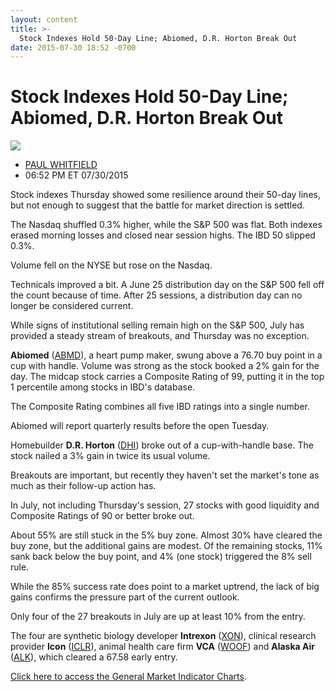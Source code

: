 ```yaml
---
layout: content
title: >-
  Stock Indexes Hold 50-Day Line; Abiomed, D.R. Horton Break Out
date: 2015-07-30 18:52 -0700
---
```



Stock Indexes Hold 50-Day Line; Abiomed, D.R. Horton Break Out
===============================================================


![](https://www.investors.com/wp-content/uploads/ibd-migrated-images/MPv_150731_635738668267399134.png)

* [PAUL WHITFIELD](https://www.investors.com/author/whitfieldp/ "Posts by PAUL WHITFIELD")
* 06:52 PM ET 07/30/2015





Stock indexes Thursday showed some resilience around their 50-day lines, but not enough to suggest that the battle for market direction is settled.


The Nasdaq shuffled 0.3% higher, while the S&P 500 was flat. Both indexes erased morning losses and closed near session highs. The IBD 50 slipped 0.3%.


Volume fell on the NYSE but rose on the Nasdaq.


Technicals improved a bit. A June 25 distribution day on the S&P 500 fell off the count because of time. After 25 sessions, a distribution day can no longer be considered current.


While signs of institutional selling remain high on the S&P 500, July has provided a steady stream of breakouts, and Thursday was no exception.


**Abiomed** ([ABMD](https://research.investors.com/quote.aspx?symbol=ABMD)), a heart pump maker, swung above a 76.70 buy point in a cup with handle. Volume was strong as the stock booked a 2% gain for the day. The midcap stock carries a Composite Rating of 99, putting it in the top 1 percentile among stocks in IBD's database.


The Composite Rating combines all five IBD ratings into a single number.


Abiomed will report quarterly results before the open Tuesday.


Homebuilder **D.R. Horton** ([DHI](https://research.investors.com/quote.aspx?symbol=DHI)) broke out of a cup-with-handle base. The stock nailed a 3% gain in twice its usual volume.


Breakouts are important, but recently they haven't set the market's tone as much as their follow-up action has.


In July, not including Thursday's session, 27 stocks with good liquidity and Composite Ratings of 90 or better broke out.


About 55% are still stuck in the 5% buy zone. Almost 30% have cleared the buy zone, but the additional gains are modest. Of the remaining stocks, 11% sank back below the buy point, and 4% (one stock) triggered the 8% sell rule.


While the 85% success rate does point to a market uptrend, the lack of big gains confirms the pressure part of the current outlook.


Only four of the 27 breakouts in July are up at least 10% from the entry.


The four are synthetic biology developer **Intrexon** ([XON](https://research.investors.com/quote.aspx?symbol=XON)), clinical research provider **Icon** ([ICLR](https://research.investors.com/quote.aspx?symbol=ICLR)), animal health care firm **VCA** ([WOOF](https://research.investors.com/quote.aspx?symbol=WOOF)) and **Alaska Air** ([ALK](https://research.investors.com/quote.aspx?symbol=ALK)), which cleared a 67.58 early entry.


[Click here to access the General Market Indicator Charts](https://www.investors.com/pdf/GMI_073115.pdf).





